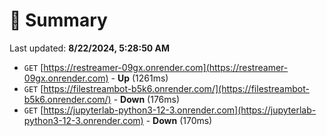 # 📖 Summary
Last updated: **8/22/2024, 5:28:50 AM**

- `GET` [https://restreamer-09gx.onrender.com](https://restreamer-09gx.onrender.com) - **Up** (1261ms)
- `GET` [https://filestreambot-b5k6.onrender.com/](https://filestreambot-b5k6.onrender.com/) - **Down** (176ms)
- `GET` [https://jupyterlab-python3-12-3.onrender.com](https://jupyterlab-python3-12-3.onrender.com) - **Down** (170ms)
